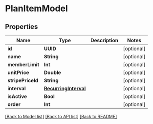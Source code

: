 # PlanItemModel

## Properties
Name | Type | Description | Notes
------------ | ------------- | ------------- | -------------
**id** | **UUID** |  | [optional] 
**name** | **String** |  | [optional] 
**memberLimit** | **Int** |  | [optional] 
**unitPrice** | **Double** |  | [optional] 
**stripePriceId** | **String** |  | [optional] 
**interval** | [**RecurringInterval**](RecurringInterval.md) |  | [optional] 
**isActive** | **Bool** |  | [optional] 
**order** | **Int** |  | [optional] 

[[Back to Model list]](../README.md#documentation-for-models) [[Back to API list]](../README.md#documentation-for-api-endpoints) [[Back to README]](../README.md)


